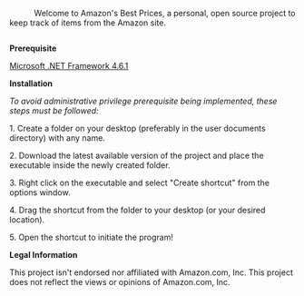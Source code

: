 <p><img src="https://raw.githubusercontent.com/rvertwo/AmazonsBestPrices/master/banner.png" alt="" />&nbsp; &nbsp; &nbsp; &nbsp; &nbsp; &nbsp;Welcome to Amazon's Best Prices, a personal, open source project to keep track of items from the Amazon site.</p>
<p><img src="https://raw.githubusercontent.com/rvertwo/AmazonsBestPrices/master/body-banner.png" alt="" /></p>
<p><strong>Prerequisite</strong></p>
<p><a href="https://www.microsoft.com/en-us/download/details.aspx?id=49981">Microsoft .NET Framework 4.6.1</a></p>
<p><strong>Installation</strong></p>
<p><em>To avoid administrative privilege prerequisite being implemented, these steps must be followed:</em></p>
<p>1. Create a folder on your desktop (preferably in the user documents directory) with any name.</p>
<p>2. Download the latest available version of the project and place the executable inside the newly created folder.</p>
<p>3. Right click on the executable and select "Create shortcut" from the options window.</p>
<p>4. Drag the shortcut from the folder to your desktop (or your desired location).</p>
<p>5. Open the shortcut to initiate the program!</p>
<p><strong>Legal Information</strong></p>
<p>This project isn't endorsed nor affiliated with Amazon.com, Inc. This project does not&nbsp;reflect the views or opinions of Amazon.com, Inc.&nbsp;</p>
